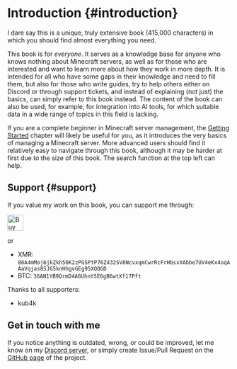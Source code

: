 # Introduction {#introduction}
I dare say this is a unique, truly extensive book (415,000 characters) in which you should find almost everything you need.

This book is for _everyone_. It serves as a knowledge base for anyone who knows nothing about Minecraft servers, as well as for those who are interested and want to learn more about how they work in more depth. It is intended for all who have some gaps in their knowledge and need to fill them, but also for those who write guides, try to help others either on Discord or through support tickets, and instead of explaining (not just) the basics, can simply refer to this book instead. The content of the book can also be used, for example, for integration into AI tools, for which suitable data in a wide range of topics in this field is lacking.

If you are a complete beginner in Minecraft server management, the [Getting Started](quickstart.md) chapter will likely be useful for you, as it introduces the very basics of managing a Minecraft server. More advanced users should find it relatively easy to navigate through this book, although it may be harder at first due to the size of this book. The search function at the top left can help.

## Support {#support}
If you value my work on this book, you can support me through:

<a href='https://ko-fi.com/V7V2YKN8Z' target='_blank'><img height='36' style='border:0px;height:36px;' src='https://storage.ko-fi.com/cdn/kofi3.png?v=3' border='0' alt='Buy Me a Coffee at ko-fi.com' /></a>

or

- XMR: `86A4mMoj6jkZkh56K2zPGSPtP76Z432SV8NcvxqmCwrRcFrHbsxXAbbe7UV4eKx4oqAAaVqjas85JG5knHhgvGEg95XQQGD`
- BTC: `36AN1YB9QrmD4A6UhnYSE6gB6wtXf17Pft`

Thanks to all supporters:
- kub4k

## Get in touch with me
If you notice anything is outdated, wrong, or could be improved, let me know on my [Discord server](https://discord.gg/7q6QbQfMba), or simply create Issue/Pull Request on the [GitHub page](https://github.com/caukub/mcgui-de) of the project.